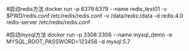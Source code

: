 #启动redis方法
docker run -p 6379:6379 --name redis_test01 -v $PWD/redis.conf:/etc/redis/redis.conf -v /data/redis:/data -d redis:4.0 redis-server /etc/redis/redis.conf



#启动mysql方法
docker run -p 3308:3306 --name mysql_demo -e MYSQL_ROOT_PASSWORD=123456 -d mysql:5.7

